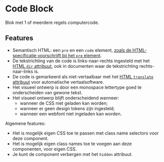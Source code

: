 <!-- @license CC0-1.0 -->

# Code Block

Blok met 1 of meerdere regels computercode.

## Features

- Semantisch HTML: een `pre` en een `code` element, [zoals de HTML-specificatie voorschrijft bij het `pre` element](https://html.spec.whatwg.org/multipage/grouping-content.html#the-pre-element).
- De tekstrichting van de code is links-naar-rechts ingesteld met het [HTML `dir` attribuut](https://html.spec.whatwg.org/multipage/dom.html#the-dir-attribute), ook in documenten waar de tekstrichting rechts-naar-links is.
- De code is gemarkeerd als niet-vertaalbaar met het [HTML `translate` attribuut](https://html.spec.whatwg.org/multipage/dom.html#the-translate-attribute) voor automatische vertaalsoftware.
- Het visueel ontwerp is door een monospace lettertype goed te onderscheiden van gewone tekst.
- Het visueel ontwerp blijft onderscheidend wanneer:
  - wanneer de CSS niet geladen kan worden;
  - wanneer er geen design tokens zijn ingesteld;
  - wanneer een webfont niet ingeladen kan worden.

Algemene features:

- Het is mogelijk eigen CSS toe te passen met class name selectors voor deze component.
- Het is mogelijk eigen class names toe te voegen aan deze componenten, voor eigen CSS.
- Je kunt de component verbergen met het `hidden` attribuut.
